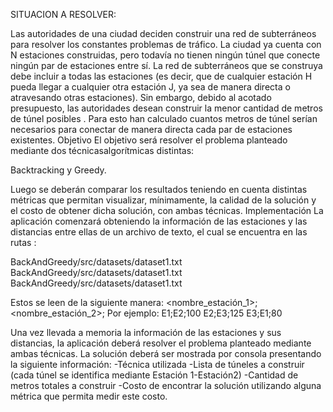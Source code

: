 SITUACION A RESOLVER:

Las autoridades de una ciudad deciden construir una red de subterráneos para resolver los constantes
problemas de tráfico. La ciudad ya cuenta con N estaciones construidas, pero todavía no tienen ningún
túnel que conecte ningún par de estaciones entre sí.
La red de subterráneos que se construya debe incluir a todas las estaciones (es decir, que de cualquier
estación H pueda llegar a cualquier otra estación J, ya sea de manera directa o atravesando otras
estaciones). Sin embargo, debido al acotado presupuesto, las autoridades desean construir la menor
cantidad de metros de túnel posibles . Para esto han calculado cuantos metros de túnel serían
necesarios para conectar de manera directa cada par de estaciones existentes.
Objetivo
El objetivo será resolver el problema planteado mediante dos técnicasalgorítmicas distintas: 

Backtracking y Greedy.

Luego se deberán comparar los resultados teniendo en cuenta distintas métricas que permitan visualizar,
mínimamente, la calidad de la solución y el costo de obtener dicha solución, con ambas técnicas.
Implementación
La aplicación comenzará obteniendo la información de las estaciones y las distancias entre ellas de un
archivo de texto, el cual se encuentra en las rutas :

BackAndGreedy/src/datasets/dataset1.txt
BackAndGreedy/src/datasets/dataset1.txt
BackAndGreedy/src/datasets/dataset1.txt

Estos se leen de la siguiente manera:
<nombre_estación_1>;<nombre_estación_2>;<distancia>
Por ejemplo:
E1;E2;100
E2;E3;125
E3;E1;80

Una vez llevada a memoria la información de las estaciones y sus distancias, la aplicación deberá
resolver el problema planteado mediante ambas técnicas. La solución deberá ser mostrada por consola
presentando la siguiente información:
-Técnica utilizada
-Lista de túneles a construir (cada túnel se identifica mediante Estación 1-Estación2)
-Cantidad de metros totales a construir
-Costo de encontrar la solución utilizando alguna métrica que permita medir este costo.
